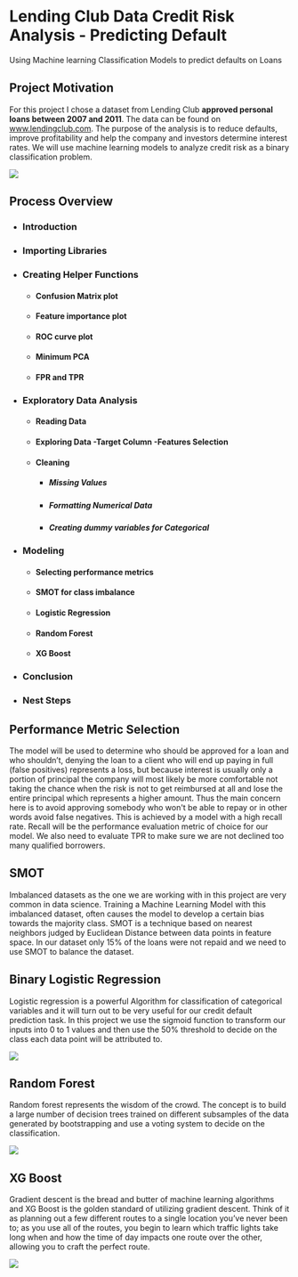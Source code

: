 # Lending Club Data Credit Risk Analysis - Predicting Default
Using Machine learning Classification Models to predict defaults on Loans

## Project Motivation

For this project I chose a dataset from Lending Club **approved personal loans between 2007 and 2011**. The data can be found on www.lendingclub.com. The purpose of the analysis is to reduce defaults, improve profitability and help the company and investors determine interest rates. We will use machine learning models to analyze credit risk as a binary classification problem.

![](https://theme.zdassets.com/theme_assets/680652/3abc1fe11ed0a385b1298f0a1e44a7d7d5f78fc1.png)

## Process Overview

- ###	**Introduction**

- ###	**Importing Libraries**
- ###	**Creating Helper Functions**

    - #### Confusion Matrix plot
    - #### Feature importance plot
    - #### ROC curve plot
    - #### Minimum PCA
    - #### FPR and TPR
 
- ###	**Exploratory Data Analysis**

    - #### Reading Data
    - #### Exploring Data -Target Column -Features Selection
    - #### Cleaning
        - ##### Missing Values
        - ##### Formatting Numerical Data
        - ##### Creating dummy variables for Categorical
        
- ###	**Modeling**

    - #### Selecting performance metrics
    - #### SMOT for class imbalance
    - #### Logistic Regression
    - #### Random Forest  
    - #### XG Boost
    
- ###	**Conclusion**
- ###	**Nest Steps**

## Performance Metric Selection

The model will be used to determine who should be approved for a loan and who shouldn’t, denying the loan to a client who will end up paying in full (false positives) represents a loss, but because interest is usually only a portion of principal the company will most likely be more comfortable not taking the chance when the risk is not to get reimbursed at all and lose the entire principal which represents a higher amount. Thus the main concern here is to avoid approving somebody who won't be able to repay or in other words avoid false negatives. This is achieved by a model with a high recall rate. Recall will be the performance evaluation metric of choice for our model. We also need to evaluate TPR to make sure we are not declined too many qualified borrowers.

## SMOT 

Imbalanced datasets as the one we are working with in this project are very common in data science. Training a Machine Learning Model with this imbalanced dataset, often causes the model to develop a certain bias towards the majority class. SMOT is a technique based on nearest neighbors judged by Euclidean Distance between data points in feature space. In our dataset only 15% of the loans were not repaid and we need to use SMOT to balance the dataset.

## Binary Logistic Regression

Logistic regression is a powerful Algorithm for classification of categorical variables and it will turn out to be very useful for our credit default prediction task. In this project we use the sigmoid function to transform our inputs into 0 to 1 values and then use the 50% threshold to decide on the class each data point will be attributed to. 

![](img/sigmoid+function.png)

## Random Forest  

Random forest represents the wisdom of the crowd. The concept is to build a large number of decision trees trained on different subsamples of the data generated by bootstrapping and use a voting system to decide on the classification.

![](https://capstone-project-bucket-niko.s3.amazonaws.com/notebooks/random+forest.png)

## XG Boost

Gradient descent is the bread and butter of machine learning algorithms and XG Boost is the golden standard of utilizing gradient descent. Think of it as planning out a few different routes to a single location you’ve never been to; as you use all of the routes, you begin to learn which traffic lights take long when and how the time of day impacts one route over the other, allowing you to craft the perfect route.

![](https://capstone-project-bucket-niko.s3.amazonaws.com/notebooks/XGboost.png)
